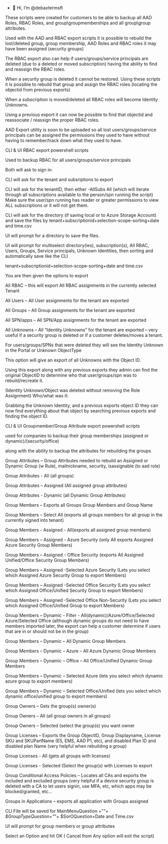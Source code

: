 - 👋 Hi, I’m @debaxtermsft

These scripts were created for customers to be able to backup all AAD Roles, RBAC Roles, and group\groupmemberships and all group\group attributes.

Used with the AAD and RBAC export scripts it is possible to rebuild the lost/deleted group, group membership, AAD Roles and RBAC roles it may have been assigned (security groups)

The RBAC export also can help if users/groups/service principals are deleted (due to a deleted or moved subscription) having the ability to find and reassign the RBAC roles.

When a security group is deleted it cannot be restored.  Using these scripts it is possible to rebuild that group and assign the RBAC roles (locating the objectid from previous exports)

When a subscription is moved/deleted all RBAC roles will become Identity Unknowns.  

Using a previous export it can now be possible to find that objectid and reassociate / reassign the proper RBAC roles.

AAD Export utility is soon to be uploaded so all lost users/groups/service principals can be assigned the permissions they used to have without having to remember/track down what they used to have.

CLI & UI RBAC export powershell scripts

Used to backup RBAC for all users/groups/service principals

Both will ask to sign in:

CLI will ask for the tenant and subsriptions to export

CLI will ask for the tenantID, then either -AllSubs All (which will iterate through all subscriptions available to the person/spn running the script)  Make sure the user/spn running has reader or greater permissions to view ALL subscriptions or it will not get them.

CLI will ask for the directory (if saving local or to Azure Storage Account) and save the files by tenant+subscriptionid+selection-scope-sorting+date and time.csv

UI will prompt for a directory to save the files.

UI will prompt for multiselect directory(ies), subscription(s), All RBAC, Users, Groups, Service principals, Unknown Identities, then sorting and automatically save like the CLI

tenant+subscriptionid+selection-scope-sorting+date and time.csv

You are then given the options to export

All RBAC – this will export All RBAC assignments in the currently selected Tenant

All Users – All User assignments for the tenant are exported

All Groups – All Group assignments for the tenant are exported

All SPN/apps – All SPN/App assignments for the tenant are exported

All Unknowns – All “Identity Unknowns” for the tenant are exported – very useful if a security group is deleted or if a customer deletes/moves a tenant. 

For users/groups/SPNs that were deleted they will see the Identity Unknown in the Portal or Unknown ObjectType

This option will give an export of all Unknowns with the Object ID.

Using this export along with any previous exports they admin can find the original ObjectID to determine who that user/groups/spn was to rebuild/recreate it.

(Identity Unknown/Object was deleted without removing the Role Assignment) Who/what was it:

Grabbing the Unknown Identity, and a previous exports object ID they can now find everything about that object by searching previous exports and finding the object ID.

CLI & UI Groupmember/Group Attribute export powershell scripts

used for companies to backup their group memberships (assigned or dynamic)/(security/office) 

along with the ability to backup the attributes for rebuilding the groups

Group Attributes – Group Attributes needed to rebuild an Assigned or Dynamic Group (w Rule), mailnickname, security, isassignable (to aad role)

Group Attributes - All (all groups)

Group Attributes – Assigned (All assigned group attributes)

Group Attributes - Dynamic (all Dynamic Group Attributes)

Group Members – Exports all Groups Group Members and Group Name

Group Members – Select All (exports all groups members for all group in the currently signed into tenant)

Group Members - Assigned - All(exports all assigned group members)

Group Members – Assigned - Azure Security (only All exports Assigned Azure Security Group Members)

Group Members – Assigned - Office Security (exports All Assigned Unified/Office Security Group Members)

Group Members – Assigned -Selected Azure Security (Lets you select which Assigned Azure Security Group to export Members)

Group Members – Assigned -Selected Office Security (Lets you select which Assigned Office/Unified Security Group to export Members)

Group Members – Assigned -Selected Office Non-Security (Lets you select which Assigned Office/Unified Group to export Members)

Group Members – Dynamic - Filter - All(dynamic)/Azure/Office/Selected Azure/Selected Office (although dynamic groups do not need to have members imported later, the export can help a customer determine if users that are in or should not be in the group)

Group Members – Dynamic – All Dynamic Group Members

Group Members – Dynamic – Azure – All Azure Dynamic Group Members

Group Members – Dynamic – Office – All Office/Unified Dynamic Group Members

Group Members – Dynamic – Selected Azure (lets you select which dynamic azure group to export members)

Group Members – Dynamic – Selected Office/Unified (lets you select which dynamic office/unified group to export members)

Group Owners – Gets the group(s) owner(s)

Group Owners – All (all group owners in all groups)

Group Owners – Selected (select the group(s) you want owner

Group Licenses – Exports the Group ObjectID, Group Displayname, License SKU and SKUPartName (E5, EMS, AAD P1, etc), and disabled Plan ID and disabled plan Name (very helpful when rebuilding a group)

Group Licenses - All (gets all groups with licenses)

Group Licenses - Selected (Select the group(s) with Licenses to export

Group Conditional Access Policies – Locates all CAs and exports the included and excluded groups (very helpful if a device security group is deleted with a CA to let users signin, use MFA, etc, which apps may be blocked/granted, etc…

Groups in Applications – exports all application with Groups assigned

CLI File will be saved for MainMenuQuestion +"_"+ $GroupTypeQuestion+"_"+ $SorOQuestion+Date and Time.csv

UI will prompt for group members or group attributes

Select an Option and hit OK ( Cancel from Any option will exit the script)
<!---
debaxtermsft/debaxtermsft is a ✨ special ✨ repository because its `README.md` (this file) appears on your GitHub profile.
You can click the Preview link to take a look at your changes.
--->

